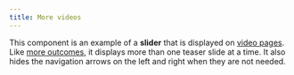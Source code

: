 ```yaml
---
title: More videos
---
```

This component is an example of a **slider** that is displayed on [video pages](/?p=pages-video). Like [more outcomes](/?p=components-more-outcomes), it displays more than one teaser slide at a time.
It also hides the navigation arrows on the left and right when they are not needed.